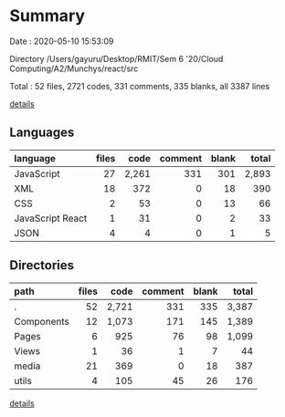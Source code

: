 # Summary

Date : 2020-05-10 15:53:09

Directory /Users/gayuru/Desktop/RMIT/Sem 6 '20/Cloud Computing/A2/Munchys/react/src

Total : 52 files,  2721 codes, 331 comments, 335 blanks, all 3387 lines

[details](details.md)

## Languages
| language | files | code | comment | blank | total |
| :--- | ---: | ---: | ---: | ---: | ---: |
| JavaScript | 27 | 2,261 | 331 | 301 | 2,893 |
| XML | 18 | 372 | 0 | 18 | 390 |
| CSS | 2 | 53 | 0 | 13 | 66 |
| JavaScript React | 1 | 31 | 0 | 2 | 33 |
| JSON | 4 | 4 | 0 | 1 | 5 |

## Directories
| path | files | code | comment | blank | total |
| :--- | ---: | ---: | ---: | ---: | ---: |
| . | 52 | 2,721 | 331 | 335 | 3,387 |
| Components | 12 | 1,073 | 171 | 145 | 1,389 |
| Pages | 6 | 925 | 76 | 98 | 1,099 |
| Views | 1 | 36 | 1 | 7 | 44 |
| media | 21 | 369 | 0 | 18 | 387 |
| utils | 4 | 105 | 45 | 26 | 176 |

[details](details.md)